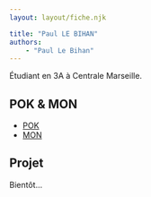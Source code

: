 ```yaml
---
layout: layout/fiche.njk

title: "Paul LE BIHAN"
authors:
    - "Paul Le Bihan"
---
```


Étudiant en 3A à Centrale Marseille.

## POK & MON

* [POK](./pok)
* [MON](./mon)

## Projet

Bientôt...
